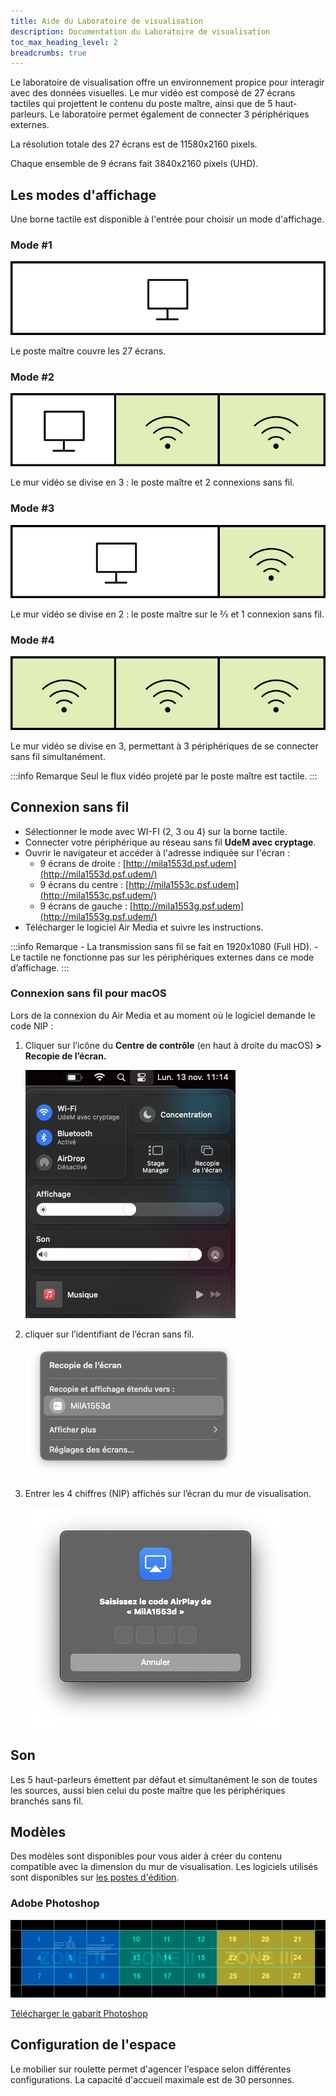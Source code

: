 ```yaml
---
title: Aide du Laboratoire de visualisation
description: Documentation du Laboratoire de visualisation
toc_max_heading_level: 2
breadcrumbs: true
---
```


Le laboratoire de visualisation offre un environnement propice pour interagir avec des données visuelles. Le mur vidéo est composé de 27 écrans tactiles qui projettent le contenu du poste maître, ainsi que de 5 haut-parleurs. Le laboratoire permet également de connecter 3 périphériques externes.

La résolution totale des 27 écrans est de 11580x2160 pixels.

Chaque ensemble de 9 écrans fait 3840x2160 pixels (UHD).

## Les modes d'affichage

Une borne tactile est disponible à l'entrée pour choisir un mode d'affichage.

### Mode #1

![](/img/docs/labovisu-mode1.webp)

Le poste maître couvre les 27 écrans.

### Mode #2

![](/img/docs/labovisu-mode2.webp)

Le mur vidéo se divise en 3 : le poste maître et 2 connexions sans fil.

### Mode #3

![](/img/docs/labovisu-mode3.webp)

Le mur vidéo se divise en 2 : le poste maître sur le ⅔ et 1 connexion sans fil.

### Mode #4

![](/img/docs/labovisu-mode4.webp)

Le mur vidéo se divise en 3, permettant à 3 périphériques de se connecter sans fil simultanément.

:::info Remarque
Seul le flux vidéo projeté par le poste maître est tactile.
:::

## Connexion sans fil

- Sélectionner le mode avec WI-FI (2, 3 ou 4) sur la borne tactile.
- Connecter votre périphérique au réseau sans fil **UdeM avec cryptage**.
- Ouvrir le navigateur et accéder à l'adresse indiquée sur l'écran :
    - 9 écrans de droite : [http://mila1553d.psf.udem](http://mila1553d.psf.udem/)
    - 9 écrans du centre : [http://mila1553c.psf.udem](http://mila1553c.psf.udem/)
    - 9 écrans de gauche : [http://mila1553g.psf.udem](http://mila1553g.psf.udem/)
- Télécharger le logiciel Air Media et suivre les instructions.

:::info Remarque
    - La transmission sans fil se fait en 1920x1080 (Full HD).
    - Le tactile ne fonctionne pas sur les périphériques externes dans ce mode d’affichage.
:::

### Connexion sans fil pour macOS

Lors de la connexion du Air Media et au moment où le logiciel demande le code NIP :

1. Cliquer sur l’icône du **Centre de contrôle** (en haut à droite du macOS) **> Recopie de l’écran.** 
    
    ![](/img/docs/labovisu-wifi1.webp)
    

1. cliquer sur l’identifiant de l’écran sans fil.
    
    ![](/img/docs/labovisu-wifi2.webp)
    
2. Entrer les 4 chiffres (NIP) affichés sur l’écran du mur de visualisation. 
    
    ![](/img/docs/labovisu-wifi3.webp)
    

## Son

Les 5 haut-parleurs émettent par défaut et simultanément le son de toutes les sources, aussi bien celui du poste maître que les périphériques branchés sans fil. 

## Modèles

Des modèles sont disponibles pour vous aider à créer du contenu compatible avec la dimension du mur de visualisation. Les logiciels utilisés sont disponibles sur [les postes d'édition](../../medias/postes-edition.md).

### Adobe Photoshop

![](/img/docs/labovisu-photoshop.webp)

[Télécharger le gabarit Photoshop](../assets/gabarit-lv.psd)

## Configuration de l'espace

Le mobilier sur roulette permet d'agencer l'espace selon différentes configurations. La capacité d'accueil maximale est de 30 personnes.
